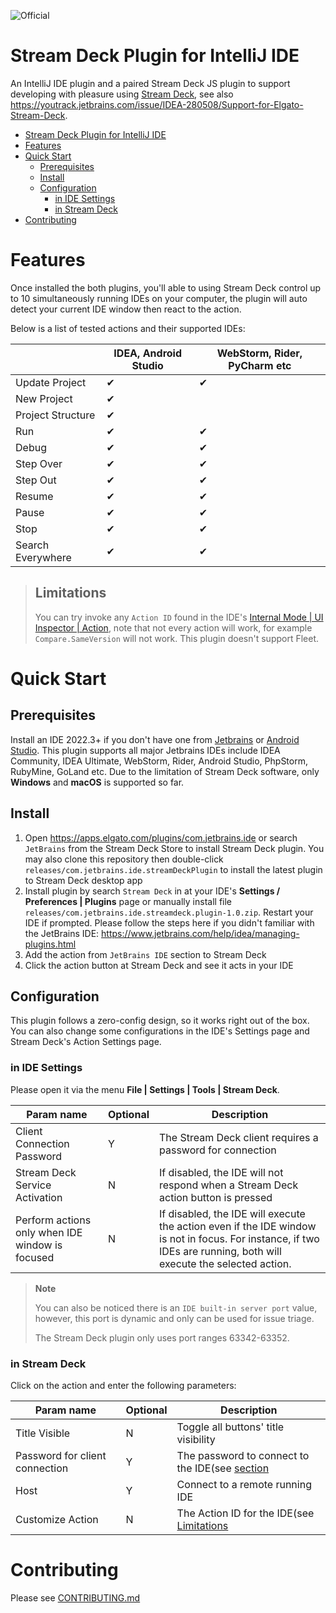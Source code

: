 ![Official](https://jb.gg/badges/official-plastic.svg)

# Stream Deck Plugin for IntelliJ IDE

An IntelliJ IDE plugin and a paired Stream Deck JS plugin to support developing with pleasure
using  [Stream Deck](https://developer.elgato.com/documentation/stream-deck/), see
also https://youtrack.jetbrains.com/issue/IDEA-280508/Support-for-Elgato-Stream-Deck.

<!-- TOC -->
* [Stream Deck Plugin for IntelliJ IDE](#stream-deck-plugin-for-intellij-ide)
* [Features](#features)
* [Quick Start](#quick-start)
  * [Prerequisites](#prerequisites)
  * [Install](#install)
  * [Configuration](#configuration)
    * [in IDE Settings](#in-ide-settings)
    * [in Stream Deck](#in-stream-deck)
* [Contributing](#contributing)
<!-- TOC -->

# Features

Once installed the both plugins, you'll able to using Stream Deck control up to 10 simultaneously running IDEs on your computer, the plugin
will auto detect your current IDE window then react to the action.

Below is a list of tested actions and their supported IDEs:

|                   | IDEA, Android Studio | WebStorm, Rider, PyCharm etc |
|-------------------|----------------------|------------------------------|
| Update Project    | ✔                    | ✔                            |
| New Project       | ✔                    |                              |
| Project Structure | ✔                    |                              |
| Run               | ✔                    | ✔                            |
| Debug             | ✔                    | ✔                            |
| Step Over         | ✔                    | ✔                            |
| Step Out          | ✔                    | ✔                            |
| Resume            | ✔                    | ✔                            |
| Pause             | ✔                    | ✔                            |
| Stop              | ✔                    | ✔                            |
| Search Everywhere | ✔                    | ✔                            |

> ## Limitations
>
> You can try invoke any `Action ID` found in the
> IDE's [Internal Mode | UI Inspector | Action](https://plugins.jetbrains.com/docs/intellij/internal-ui-inspector.html#action),
> note that not every action will work, for example `Compare.SameVersion` will not work.
> This plugin doesn't support Fleet.

# Quick Start

## Prerequisites

Install an IDE 2022.3+ if you don't have one from [Jetbrains](https://www.jetbrains.com)
or [Android Studio](https://developer.android.com/sdk/installing/studio.html). This plugin supports all major Jetbrains
IDEs include IDEA Community, IDEA Ultimate, WebStorm, Rider, Android Studio, PhpStorm, RubyMine, GoLand etc.
Due to the limitation of Stream Deck software, only **Windows** and **macOS** is supported so far.

## Install

1. Open https://apps.elgato.com/plugins/com.jetbrains.ide or search `JetBrains` from the Stream Deck Store to install Stream Deck plugin. You may also clone this repository then double-click `releases/com.jetbrains.ide.streamDeckPlugin` to install the latest plugin to Stream Deck desktop app
2. Install plugin by search `Stream Deck` in at your IDE's **Settings / Preferences | Plugins** page or manually install file `releases/com.jetbrains.ide.streamdeck.plugin-1.0.zip`. Restart your IDE if prompted. Please follow the steps here if you didn't
   familiar with the JetBrains IDE: https://www.jetbrains.com/help/idea/managing-plugins.html
3. Add the action from `JetBrains IDE` section to Stream Deck
4. Click the action button at Stream Deck and see it acts in your IDE

## Configuration

This plugin follows a zero-config design, so it works right out of the box. You can also change some
configurations in the IDE's Settings page and Stream Deck's Action Settings page.

### in IDE Settings

Please open it via the menu **File | Settings | Tools | Stream Deck**.

| Param name                                      | Optional | Description                                                                                                                                                        |
|-------------------------------------------------|----------|--------------------------------------------------------------------------------------------------------------------------------------------------------------------|
| Client Connection Password                      | Y        | The Stream Deck client requires a password for connection                                                                                                          |
| Stream Deck Service Activation                  | N        | If disabled, the IDE will not respond when a Stream Deck action button is pressed                                                                                  |
| Perform actions only when IDE window is focused | N        | If disabled, the IDE will execute the action even if the IDE window is not in focus. For instance, if two IDEs are running, both will execute the selected action. |

> **Note**
>
> You can also be noticed there is an `IDE built-in server port` value, however, this port is dynamic and only can be used for issue triage.
>
> The Stream Deck plugin only uses port ranges 63342-63352.
>
>

### in Stream Deck
Click on the action and enter the following parameters:

| Param name                     | Optional | Description                                                        |
|--------------------------------|----------|--------------------------------------------------------------------|
| Title Visible                  | N        | Toggle all buttons' title visibility                               |
| Password for client connection | Y        | The password to connect to the IDE(see [section](#in-IDE-Settings) |
| Host                           | Y        | Connect to a remote running IDE                                    |
| Customize Action               | N        | The Action ID for the IDE(see [Limitations](#Limitations)          |

# Contributing
Please see [CONTRIBUTING.md](CONTRIBUTING.md)
